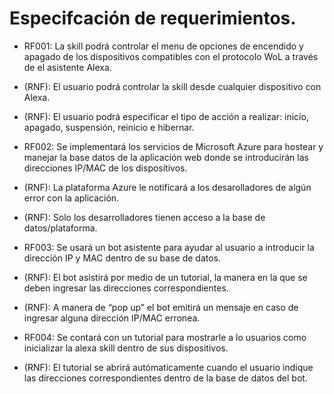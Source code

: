 # Especifcación de requerimientos.

* RF001: La skill podrá controlar el menu de opciones de encendido y apagado de los dispositivos compatibles con el protocolo WoL a través de el asistente Alexa.
* (RNF): El usuario podrá controlar la skill desde cualquier dispositivo con Alexa.
* (RNF): El usuario podrá especificar el tipo de acción a realizar: inicio, apagado, suspensión, reinicio e hibernar.

* RF002: Se implementará los servicios de Microsoft Azure para hostear y manejar la base datos de la aplicación web donde se introducirán las direcciones IP/MAC de los dispositivos.
* (RNF): La plataforma Azure le notificará a los desarolladores de algún error con la aplicación.
* (RNF): Solo los desarrolladores tienen acceso a la base de datos/plataforma.

* RF003: Se usará un bot asistente para ayudar al usuario a introducir la dirección IP y MAC dentro de su base de datos.
* (RNF): El bot asistirá por medio de un tutorial, la manera en la que se deben ingresar las direcciones correspondientes. 
* (RNF): A manera de “pop up” el bot emitirá un mensaje en caso de ingresar alguna dirección IP/MAC erronea. 

* RF004: Se contará con un tutorial para mostrarle a lo usuarios como inicializar la alexa skill dentro de sus dispositivos.
* (RNF): El tutorial se abrirá autómaticamente cuando el usuario indique las direcciones correspondientes dentro de la base de datos del bot.


